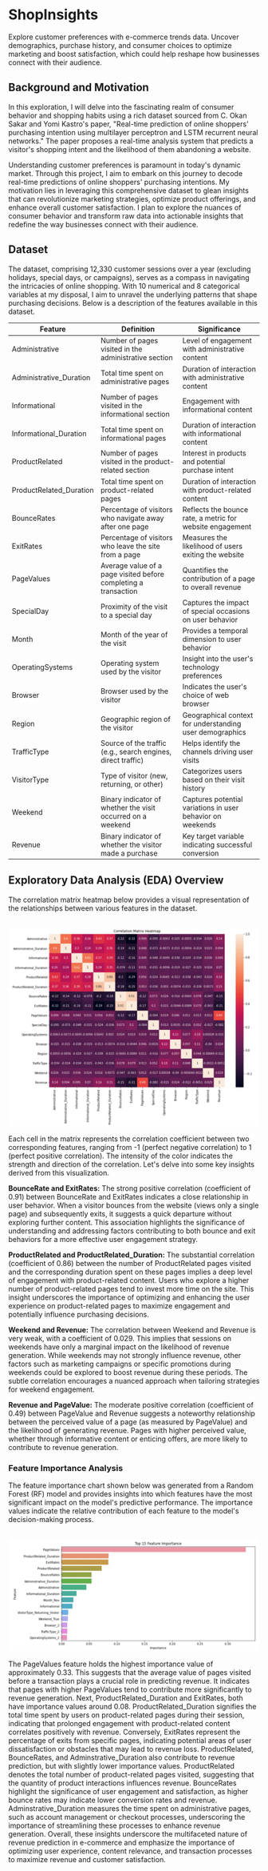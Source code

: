 # ShopInsights
Explore customer preferences with e-commerce trends data. Uncover demographics, purchase history, and consumer choices to optimize marketing and boost satisfaction, which could help reshape how businesses connect with their audience.

<h2>Background and Motivation</h2>

In this exploration, I will delve into the fascinating realm of consumer behavior and shopping habits using a rich dataset sourced from C. Okan Sakar and Yomi Kastro's paper, "Real-time prediction of online shoppers’ purchasing intention using multilayer perceptron and LSTM recurrent neural networks." The paper proposes a real-time analysis system that predicts a visitor's shopping intent and the likelihood of them abandoning a website.

Understanding customer preferences is paramount in today's dynamic market. Through this project, I aim to embark on this journey to decode real-time predictions of online shoppers' purchasing intentions. My motivation lies in leveraging this comprehensive dataset to glean insights that can revolutionize marketing strategies, optimize product offerings, and enhance overall customer satisfaction. I plan to explore the nuances of consumer behavior and transform raw data into actionable insights that redefine the way businesses connect with their audience.

<h2>Dataset</h2>

The dataset, comprising 12,330 customer sessions over a year (excluding holidays, special days, or campaigns), serves as a compass in navigating the intricacies of online shopping. With 10 numerical and 8 categorical variables at  my disposal, I aim to unravel the underlying patterns that shape purchasing decisions. Below is a description of the features available in this dataset.

| Feature | Definition  | Significance |
| ------------- | ------------- | ------------- |
| Administrative | Number of pages visited in the administrative section | Level of engagement with administrative content  |
| Administrative_Duration  | Total time spent on administrative pages  | Duration of interaction with administrative content |
| Informational  | Number of pages visited in the informational section | Engagement with informational content |
| Informational_Duration  | Total time spent on informational pages | Duration of interaction with informational content |
| ProductRelated | Number of pages visited in the product-related section | Interest in products and potential purchase intent |
| ProductRelated_Duration | Total time spent on product-related pages| Duration of interaction with product-related content |
| BounceRates | Percentage of visitors who navigate away after one page | Reflects the bounce rate, a metric for website engagement |
| ExitRates | Percentage of visitors who leave the site from a page | Measures the likelihood of users exiting the website |
| PageValues | Average value of a page visited before completing a transaction | Quantifies the contribution of a page to overall revenue |
| SpecialDay | Proximity of the visit to a special day | Captures the impact of special occasions on user behavior |
| Month | Month of the year of the visit | Provides a temporal dimension to user behavior |
| OperatingSystems | Operating system used by the visitor | Insight into the user's technology preferences |
| Browser | Browser used by the visitor | Indicates the user's choice of web browser |
| Region | Geographic region of the visitor | Geographical context for understanding user demographics |
| TrafficType | Source of the traffic (e.g., search engines, direct traffic) | Helps identify the channels driving user visits |
| VisitorType | Type of visitor (new, returning, or other) | Categorizes users based on their visit history |
| Weekend | Binary indicator of whether the visit occurred on a weekend | Captures potential variations in user behavior on weekends |
| Revenue | Binary indicator of whether the visitor made a purchase	| Key target variable indicating successful conversion |

<h2>Exploratory Data Analysis (EDA) Overview</h2>

The correlation matrix heatmap below provides a visual representation of the relationships between various features in the dataset. 

<p align="center">
  <br>
  <img src="/images/img1.JPG">
</p>

Each cell in the matrix represents the correlation coefficient between two corresponding features, ranging from -1 (perfect negative correlation) to 1 (perfect positive correlation). The intensity of the color indicates the strength and direction of the correlation. Let's delve into some key insights derived from this visualization.

<b>BounceRate and ExitRates:</b>
The strong positive correlation (coefficient of 0.91) between BounceRate and ExitRates indicates a close relationship in user behavior. When a visitor bounces from the website (views only a single page) and subsequently exits, it suggests a quick departure without exploring further content. This association highlights the significance of understanding and addressing factors contributing to both bounce and exit behaviors for a more effective user engagement strategy.

<b>ProductRelated and ProductRelated_Duration:</b>
The substantial correlation (coefficient of 0.86) between the number of ProductRelated pages visited and the corresponding duration spent on these pages implies a deep level of engagement with product-related content. Users who explore a higher number of product-related pages tend to invest more time on the site. This insight underscores the importance of optimizing and enhancing the user experience on product-related pages to maximize engagement and potentially influence purchasing decisions.

<b>Weekend and Revenue:</b>
The correlation between Weekend and Revenue is very weak, with a coefficient of 0.029. This implies that sessions on weekends have only a marginal impact on the likelihood of revenue generation. While weekends may not strongly influence revenue, other factors such as marketing campaigns or specific promotions during weekends could be explored to boost revenue during these periods. The subtle correlation encourages a nuanced approach when tailoring strategies for weekend engagement.

<b>Revenue and PageValue:</b>
The moderate positive correlation (coefficient of 0.49) between PageValue and Revenue suggests a noteworthy relationship between the perceived value of a page (as measured by PageValue) and the likelihood of generating revenue. Pages with higher perceived value, whether through informative content or enticing offers, are more likely to contribute to revenue generation.

<h3>Feature Importance Analysis</h3>

The feature importance chart shown below was generated from a Random Forest (RF) model and provides insights into which features have the most significant impact on the model's predictive performance. The importance values indicate the relative contribution of each feature to the model's decision-making process.

<p align="center">
  <br>
  <img src="/images/img2.JPG">
</p>

The PageValues feature holds the highest importance value of approximately 0.33. This suggests that the average value of pages visited before a transaction plays a crucial role in predicting revenue. It indicates that pages with higher PageValues tend to contribute more significantly to revenue generation. Next, ProductRelated_Duration and ExitRates, both have importance values around 0.08. ProductRelated_Duration signifies the total time spent by users on product-related pages during their session, indicating that prolonged engagement with product-related content correlates positively with revenue. Conversely, ExitRates represent the percentage of exits from specific pages, indicating potential areas of user dissatisfaction or obstacles that may lead to revenue loss. ProductRelated, BounceRates, and Adminstrative_Duration also contribute to revenue prediction, but with slightly lower importance values. ProductRelated denotes the total number of product-related pages visited, suggesting that the quantity of product interactions influences revenue. BounceRates highlight the significance of user engagement and satisfaction, as higher bounce rates may indicate lower conversion rates and revenue. Adminstrative_Duration measures the time spent on administrative pages, such as account management or checkout processes, underscoring the importance of streamlining these processes to enhance revenue generation. Overall, these insights underscore the multifaceted nature of revenue prediction in e-commerce and emphasize the importance of optimizing user experience, content relevance, and transaction processes to maximize revenue and customer satisfaction.

